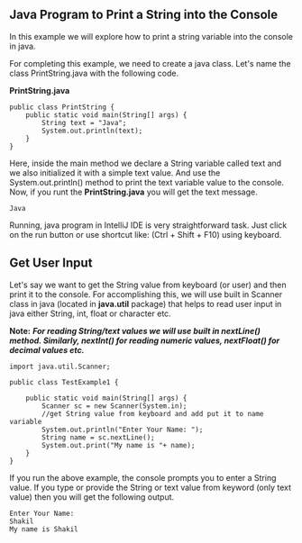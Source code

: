 ## Java Program to Print a String into the Console

In this example we will explore how to print a string variable into the console in java.

For completing this example, we need to create a java class. Let's name the class PrintString.java with the following code.

**PrintString.java**

```
public class PrintString {
    public static void main(String[] args) {
        String text = "Java";
        System.out.println(text);
    }
}
```

Here, inside the main method we declare a String variable called text and we also initialized it with a simple text value. And use the System.out.println() method to print the text variable value to the console. Now, if you runt the **PrintString.java** you will get the text message.

```
Java
```

Running, java program in IntelliJ IDE is very straightforward task. Just click on the run button or use shortcut like: (Ctrl + Shift + F10) using keyboard.

## Get User Input

Let's say we want to get the String value from keyboard (or user) and then print it to the console. For accomplishing this, we will use built in Scanner class in java (located in **java.util** package) that helps to read user input in java either String, int, float or character etc.

**Note:** ***For reading String/text values we will use built in nextLine() method. Similarly, nextInt() for reading numeric values, nextFloat() for decimal values etc.***

```
import java.util.Scanner;

public class TestExample1 {

    public static void main(String[] args) {
        Scanner sc = new Scanner(System.in);
        //get String value from keyboard and add put it to name variable
        System.out.println("Enter Your Name: ");
        String name = sc.nextLine();
        System.out.print("My name is "+ name);
    }
}
```

If you run the above example, the console prompts you to enter a String value. If you type or provide the String or text value from keyword (only text value) then you will get the following output.

```
Enter Your Name: 
Shakil
My name is Shakil
```